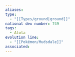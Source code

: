 ```yaml
---
aliases: 
type:
  - "[[Types/ground|ground]]"
national dex number: 749
tags:
  - Alola
evolution line:
  - "[[Pokémon/Mudsdale]]"
associated: 
---
```


